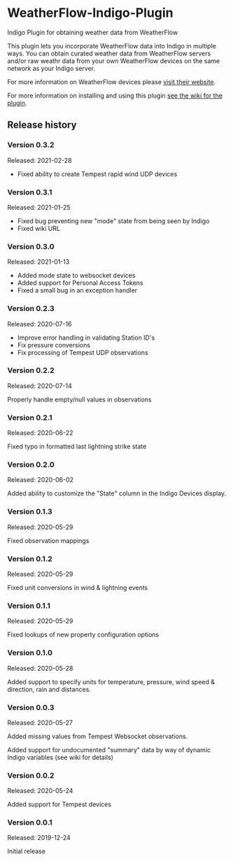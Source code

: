# WeatherFlow-Indigo-Plugin
Indigo Plugin for obtaining weather data from WeatherFlow

This plugin lets you incorporate WeatherFlow data into Indigo in multiple ways. You can obtain curated weather data from WeatherFlow servers and/or raw weathr data from your own WeatherFlow devices on the same network as your Indigo server.

For more information on WeatherFlow devices please [visit their website](https://weatherflow.com/).

For more information on installing and using this plugin [see the wiki for the plugin](https://github.com/bpennypacker/WeatherFlow-Indigo-Plugin/wiki).

## Release history

### Version 0.3.2
Released: 2021-02-28

* Fixed ability to create Tempest rapid wind UDP devices

### Version 0.3.1
Released: 2021-01-25

* Fixed bug preventing new "mode" state from being seen by Indigo
* Fixed wiki URL

### Version 0.3.0
Released: 2021-01-13

* Added mode state to websocket devices
* Added support for Personal Access Tokens
* Fixed a small bug in an exception handler

### Version 0.2.3 
Released: 2020-07-16

* Improve error handling in validating Station ID's
* Fix pressure conversions
* Fix processing of Tempest UDP observations

### Version 0.2.2 
Released: 2020-07-14

Properly handle empty/null values in observations

### Version 0.2.1
Released: 2020-06-22

Fixed typo in formatted last lightning strike state

### Version 0.2.0
Released: 2020-06-02

Added ability to customize the "State" column in the Indigo Devices display.

### Version 0.1.3
Released: 2020-05-29

Fixed observation mappings

### Version 0.1.2
Released: 2020-05-29

Fixed unit conversions in wind & lightning events

### Version 0.1.1
Released: 2020-05-29

Fixed lookups of new property configuration options

### Version 0.1.0
Released: 2020-05-28

Added support to specify units for temperature, pressure, wind speed & direction, rain and distances.

### Version 0.0.3
Released: 2020-05-27

Added missing values from Tempest Websocket observations.

Added support for undocumented "summary" data by way of dynamic Indigo variables (see wiki for details)

### Version 0.0.2
Released: 2020-05-24

Added support for Tempest devices

### Version 0.0.1
Released: 2019-12-24

Initial release
